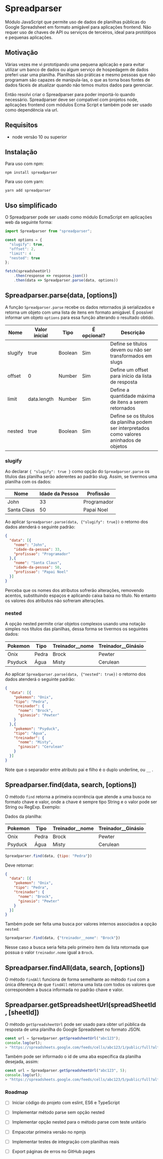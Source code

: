 # Spreadparser

Módulo JavaScript que permite uso de dados de planilhas públicas do Google Spreadsheet em formato amigável para aplicações frontend.
Não requer uso de chaves de API ou serviços de terceiros, ideal para protótipos e pequenas aplicações.

## Motivação

Várias vezes me vi prototipando uma pequena aplicação e para evitar utilizar um banco de dados ou algum serviço de hospedagem de dados preferi usar uma planilha.
Planilhas são práticas e mesmo pessoas que não programam são capazes de manipula-las, o que as torna boas fontes de dados fáceis de atualizar quando não temos muitos dados para gerenciar.

Então resolvi criar o Spreadparser para poder importá-lo quando necessário. 
Spreadparser deve ser compatível com projetos node, aplicações frontend com módulos Ecma Script e também pode ser usado como dependência via url.

## Requisitos

* node versão 10 ou superior

## Instalação

Para uso com npm:
```Shell
npm install spreadparser
```

Para uso com yarn:

```Shell
yarn add spreadparser
```

## Uso simplificado

O Spreadparser pode ser usado como módulo EcmaScript em aplicações web da seguinte forma:

```JavaScript
import Spreadparser from "spreadparser";

const options = {
  "slugify": true,
  "offset": 2,
  "limit": 4
  "nested": true
};

fetch(spreadsheetUrl)
    .then(response => response.json())
    .then(data => Spreadparser.parse(data, options))
```

## Spreadparser.parse(data, [options])

A função `Spreadparser.parse` recebe os dados retornados já serializados e retorna um objeto com uma lista de itens em formato amigável.
É possível informar um objeto `options` para essa função alterando o resultado obtido.

| Nome | Valor inicial | Tipo | É opcional? | Descrição|
| --- | --- | --- | --- | --- |
| slugify | true | Boolean | Sim | Define se títulos devem ou não ser transformados em slugs | 
| offset | 0 | Number | Sim | Define um offset para início da lista de resposta |
| limit | data.length | Number | Sim | Define a quantidade máxima de itens a serem retornados | 
| nested | true | Boolean | Sim | Define se os títulos da planilha podem ser interpretados como valores aninhados de objetos |  

### slugify

Ao declarar `{ "slugify": true }` como opção do `Spreadparser.parse` os títulos das planilha serão aderentes ao padrão slug.
Assim, se tivermos uma planilha com os dados:

| Nome | Idade da Pessoa | Profissão |
| - | - | - |
| John | 33 | Programador | 
| Santa Claus | 50 | Papai Noel | 

Ao aplicar `Spreadparser.parse(data, {"slugify": true})` o retorno dos dados atenderá o seguinte padrão:

```JSON
{
  "data": [{
    "nome": "John",
    "idade-da-pessoa": 33,
    "profissao": "Programador"
  },{
    "nome": "Santa Claus",
    "idade-da-pessoa": 50,
    "profissao": "Papai Noel"
  }]
}
```

Perceba que os nomes dos atributos sofrerão alterações, removendo acentos, substituindo espaços e aplicando caixa baixa no título. No entanto os valores dos atributos não sofreram alterações.

### nested

A opção nested permite criar objetos complexos usando uma notação simples nos títulos das planilhas, dessa forma se tivermos os seguintes dados:

| Pokemon | Tipo | Treinador__nome | Treinador__Ginásio |
| - | - | - | - |
| Onix | Pedra | Brock | Pewter |
| Psyduck | Água | Misty | Cerulean | 

Ao aplicar `Spreadparser.parse(data, {"nested": true})` o retorno dos dados atenderá o seguinte padrão:

```JSON
{
  "data": [{
    "pokemon": "Onix",
    "tipo": "Pedra",
    "treinador": {
      "nome": "Brock",
      "ginasio": "Pewter"
    }
  },{
    "pokemon": "Psyduck",
    "tipo": "Água",
    "treinador": {
      "nome": "Misty",
      "ginasio": "Cerulean"
    }
  }]
}
```

Note que o separador entre atributo pai e filho é o duplo underline, ou `__` .


## Spreadparser.find(data, search, [options])

O método `find` retorna a primeira ocorrência que atende a uma busca no formato chave e valor, onde a chave é sempre tipo String e o valor pode ser String ou RegExp. Exemplo:

Dados da planilha:

| Pokemon | Tipo | Treinador__nome | Treinador__Ginásio |
| - | - | - | - |
| Onix | Pedra | Brock | Pewter |
| Psyduck | Água | Misty | Cerulean | 

```JavaScript
Spreadparser.find(data, {tipo: "Pedra"})
```

Deve retornar:
```JSON
{
  "data": [{
    "pokemon": "Onix",
    "tipo": "Pedra",
    "treinador": {
      "nome": "Brock",
      "ginasio": "Pewter"
    }
  }]
}
```

Também pode ser feita uma busca por valores internos associados a opção `nested`:

```JavaScript
Spreadparser.find(data, {"treinador__nome": "Brock"})
```

Nesse caso a busca seria feita pelo primeiro item da lista retornada que possua o valor `treinador.nome` igual a `Brock`.

## Spreadparser.findAll(data, search, [options])

O método `findAll` funciona de forma semelhante ao método `find` com a única diferença de que `findAll` retorna uma lista com todos os valores que correspondem a busca informada no padrão chave e valor.

## Spreadparser.getSpreadsheetUrl(spreadSheetId, [sheetId])

O método `getSpreadsheetUrl` pode ser usado para obter url pública da resposta de uma planilha do Google Spreadsheet no formato JSON.

```JavaScript
const url = Spreadparser.getSpreadsheetUrl("abc123");
console.log(url);
> "https://spreadsheets.google.com/feeds/cells/abc123/1/public/full?alt=json"
```

Também pode ser informado o id de uma aba específica da planilha desejada, assim:
```JavaScript
const url = Spreadparser.getSpreadsheetUrl("abc123", 5);
console.log(url);
> "https://spreadsheets.google.com/feeds/cells/abc123/5/public/full?alt=json"
```

### Roadmap

* [ ] Iniciar código do projeto com eslint, ES6 e TypeScript
* [ ] Implementar método parse sem opção nested
* [ ] Implementar opção nested para o método parse com teste unitário
* [ ] Empacotar primeira versão no npmjs
* [ ] Implementar testes de integração com planilhas reais
* [ ] Export páginas de erros no GitHub pages



